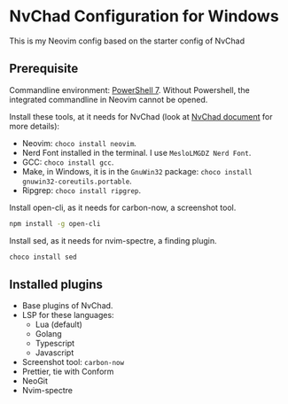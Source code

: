 # NvChad Configuration for Windows

This is my Neovim config based on the starter config of NvChad

## Prerequisite

Commandline environment: [PowerShell 7](https://learn.microsoft.com/en-us/powershell/scripting/install/installing-powershell-on-windows). Without Powershell, the integrated commandline in Neovim cannot be opened.

Install these tools, at it needs for NvChad (look at [NvChad document](https://nvchad.com/docs/quickstart/install) for more details):

- Neovim: `choco install neovim`.
- Nerd Font installed in the terminal. I use `MesloLMGDZ Nerd Font`.
- GCC: `choco install gcc`.
- Make, in Windows, it is in the `GnuWin32` package: `choco install gnuwin32-coreutils.portable`.
- Ripgrep: `choco install ripgrep`.

Install open-cli, as it needs for carbon-now, a screenshot tool.

```bash
npm install -g open-cli
```

Install sed, as it needs for nvim-spectre, a finding plugin.

```bash
choco install sed
```

## Installed plugins

- Base plugins of NvChad.
- LSP for these languages:
  - Lua (default)
  - Golang
  - Typescript
  - Javascript
- Screenshot tool: `carbon-now`
- Prettier, tie with Conform
- NeoGit
- Nvim-spectre
